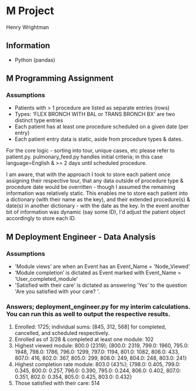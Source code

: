 # M Project
Henry Wrightman 


## Information
- Python (pandas)

## M Programming Assignment
### Assumptions
- Patients with > 1 procedure are listed as separate entries (rows)
- Types: 'FLEX BRONCH WITH BAL or TRANS BRONCH BX' are two distinct type entries
- Each patient has at least one procedure scheduled on a given date (per entry)
- Each patient entry data is static, aside from procedure types & dates.

For the core logic - sorting into tour, unique cases, etc please refer to patient.py. pulmonary_feed.py handles initial criteria; in this case language=English & >= 2 days until scheduled procedure.

I am aware, that with the approach I took to store each patient once assigning their respective tour, that any data outside of procedure type & procedure date would be overritten - though I assumed the remaining information was relatively static. This enables me to store each patient into a dictionary (with their name as the key), and their extended procedure(s) & date(s) in another dictionary - with the date as the key. In the event another bit of information was dynamic (say some ID), I'd adjust the patient object accordingly to store each ID. 

## M Deployment Engineer - Data Analysis
### Assumptions
- 'Module views' are when an Event has an Event_Name = 'Node_Viewed'
- ‘Module completion’ is dictated as Event marked with Event_Name = ‘User_completed_module’
- 'Satisfied with their care' is dictated as answering 'Yes' to the question 'Are you satisfied with your care? '. 

### Answers; deployment_engineer.py for my interim calculations. You can run this as well to output the respective results.
1) Enrolled: 1725; individual sums: [845, 312, 568] for completed, cancelled, and scheduled respectively.
2) Enrolled as of 3/28 & completed at least one module: 102
3) Highest viewed module: 800.0 (2319); {800.0: 2319, 799.0: 1960, 795.0: 1948, 798.0: 1786, 796.0: 1299, 797.0: 1194, 801.0: 1082, 806.0: 433, 807.0: 416, 802.0: 367, 805.0: 299, 808.0: 249, 804.0: 248, 803.0: 241}
4) Highest completion rate module: 803.0 (43%); {798.0: 0.405, 799.0: 0.345, 800.0: 0.257, 796.0: 0.390, 795.0: 0.244, 806.0: 0.402, 807.0: 0.351, 802.0: 0.354, 805.0: 0.425, 803.0: 0.432} 
5) Those satisfied with their care: 514
